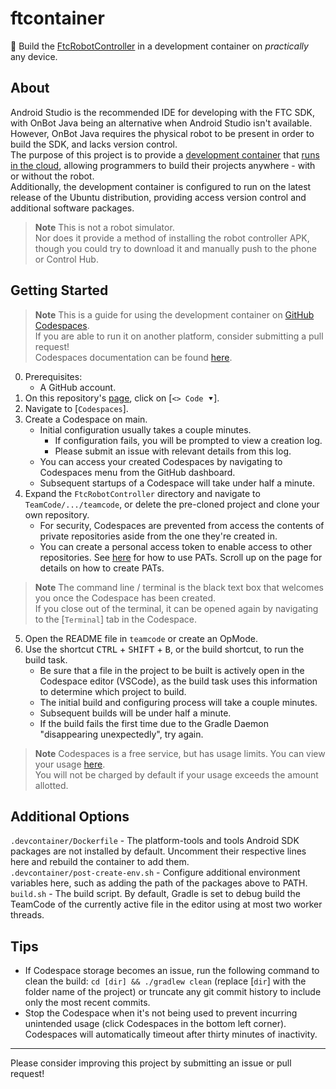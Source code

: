 # ftcontainer
🔨 Build the [FtcRobotController](https://github.com/FIRST-Tech-Challenge/FtcRobotController) in a development container on *practically* any device.

## About
Android Studio is the recommended IDE for developing with the FTC SDK, with OnBot Java being an alternative when Android Studio isn't available.  
However, OnBot Java requires the physical robot to be present in order to build the SDK, and lacks version control.  
The purpose of this project is to provide a [development container](https://docs.github.com/en/codespaces/setting-up-your-project-for-codespaces/adding-a-dev-container-configuration/introduction-to-dev-containers) that <u>runs in the cloud</u>, allowing programmers to build their projects anywhere - with or without the robot.  
Additionally, the development container is configured to run on the latest release of the Ubuntu distribution, providing access version control and additional software packages.  
> **Note**
> This is not a robot simulator.  
> Nor does it provide a method of installing the robot controller APK, though you could try to download it and manually push to the phone or Control Hub.

## Getting Started
> **Note**
> This is a guide for using the development container on [GitHub Codespaces](https://github.com/features/codespaces).  
> If you are able to run it on another platform, consider submitting a pull request!  
> Codespaces documentation can be found [here](https://docs.github.com/en/codespaces).
0. Prerequisites:
    - A GitHub account.
1. On this repository's [page](https://github.com/8696-Trobotix/ftcontainer), click on [`<> Code ⯆`].
2. Navigate to [`Codespaces`].
3. Create a Codespace on main.
    - Initial configuration usually takes a couple minutes.
        - If configuration fails, you will be prompted to view a creation log.
        - Please submit an issue with relevant details from this log.
    - You can access your created Codespaces by navigating to Codespaces menu from the GitHub dashboard.
    - Subsequent startups of a Codespace will take under half a minute.
4. Expand the `FtcRobotController` directory and navigate to `TeamCode/.../teamcode`, or delete the pre-cloned project and clone your own repository.
    - For security, Codespaces are prevented from access the contents of private repositories aside from the one they're created in.
    - You can create a personal access token to enable access to other repositories. See [here](https://docs.github.com/en/authentication/keeping-your-account-and-data-secure/creating-a-personal-access-token#using-a-personal-access-token-on-the-command-line) for how to use PATs. Scroll up on the page for details on how to create PATs.
> **Note**
> The command line / terminal is the black text box that welcomes you once the Codespace has been created.  
> If you close out of the terminal, it can be opened again by navigating to the [`Terminal`] tab in the Codespace.
5. Open the README file in `teamcode` or create an OpMode.
6. Use the shortcut <kbd>CTRL</kbd> + <kbd>SHIFT</kbd> + <kbd>B</kbd>, or the build shortcut, to run the build task.
    - Be sure that a file in the project to be built is actively open in the Codespace editor (VSCode), as the build task uses this information to determine which project to build.
    - The initial build and configuring process will take a couple minutes.
    - Subsequent builds will be under half a minute.
    - If the build fails the first time due to the Gradle Daemon "disappearing unexpectedly", try again.
> **Note**
> Codespaces is a free service, but has usage limits. You can view your usage [here](https://github.com/settings/billing).  
> You will not be charged by default if your usage exceeds the amount allotted.

## Additional Options
`.devcontainer/Dockerfile` - The platform-tools and tools Android SDK packages are not installed by default. Uncomment their respective lines here and rebuild the container to add them.  
`.devcontainer/post-create-env.sh` - Configure additional environment variables here, such as adding the path of the packages above to PATH.  
`build.sh` - The build script. By default, Gradle is set to debug build the TeamCode of the currently active file in the editor using at most two worker threads.

## Tips
- If Codespace storage becomes an issue, run the following command to clean the build: `cd [dir] && ./gradlew clean` (replace [`dir`] with the folder name of the project) or truncate any git commit history to include only the most recent commits.
- Stop the Codespace when it's not being used to prevent incurring unintended usage (click Codespaces in the bottom left corner). Codespaces will automatically timeout after thirty minutes of inactivity.

___

Please consider improving this project by submitting an issue or pull request!
